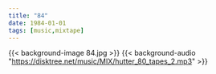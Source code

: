 ```yaml
---
title: "84"
date: 1984-01-01
tags: [music,mixtape]
---
```

{{< background-image 84.jpg >}}
{{< background-audio "https://disktree.net/music/MIX/hutter_80_tapes_2.mp3" >}}
